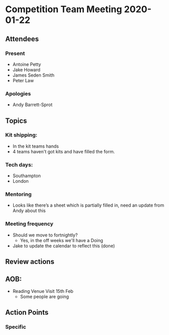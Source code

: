 # Competition Team Meeting 2020-01-22

## Attendees

### Present

- Antoine Petty
- Jake Howard
- James Seden Smith
- Peter Law

### Apologies

- Andy Barrett-Sprot

## Topics

### Kit shipping:

- In the kit teams hands
- 4 teams haven't got kits and have filled the form.

### Tech days:

- Southampton
- London

### Mentoring

- Looks like there’s a sheet which is partially filled in, need an update from Andy about this

### Meeting frequency

- Should we move to fortnightly?
  - Yes, in the off weeks we'll have a Doing
- Jake to update the calendar to reflect this (done)

## Review actions

## AOB:

- Reading Venue Visit 15th Feb
  - Some people are going


## Action Points

### Specific

